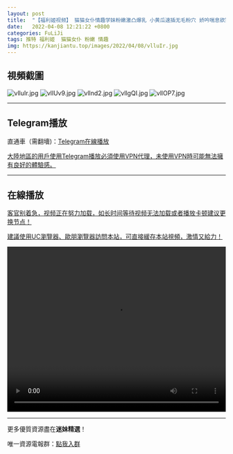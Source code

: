 ```yaml
---
layout: post
title:  "【福利姬视频】 猫猫女仆情趣学妹粉嫩激凸爆乳 小黄瓜速插无毛粉穴 娇吟喘息欲罢不能"
date:   2022-04-08 12:21:22 +0800
categories: FuLiJi
tags: 推特 福利姬  猫猫女仆 粉嫩 情趣
img: https://kanjiantu.top/images/2022/04/08/vlluIr.jpg
---
```



## 視頻截圖

![vlluIr.jpg](https://kanjiantu.top/images/2022/04/08/vlluIr.jpg)
![vllUv9.jpg](https://kanjiantu.top/images/2022/04/08/vllUv9.jpg)
![vllnd2.jpg](https://kanjiantu.top/images/2022/04/08/vllnd2.jpg)
![vllgQI.jpg](https://kanjiantu.top/images/2022/04/08/vllgQI.jpg)
![vllOP7.jpg](https://kanjiantu.top/images/2022/04/08/vllOP7.jpg)

* * *
## Telegram播放

直通車（需翻墻)：[Telegram在線播放](https://t.me/mimeijingxuan/522)

<u>大陸地區的用戶使用Telegram播放必須使用VPN代理，未使用VPN時可能無法擁有良好的體驗感。</u> 
* * *
## 在線播放
<u>客官别着急，视频正在努力加载，如长时间等待视频无法加载或者播放卡顿建议更换节点！</u>

<u>建議使用UC瀏覽器、歐朋瀏覽器訪問本站，可直接緩存本站視頻，激情又給力！</u>
<center><video src="https://cdn.publer.io/uploads/videos/624c6eb3db2797129f4a6deb/df97f6db5a154b59c0d2f829c264140f.mp4" width="100%" height="380px" controls="controls"></video></center>

* * *
更多優質資源盡在**迷妹精選**！

唯一資源電報群：[點我入群](https://t.me/mimeijingxuan)


